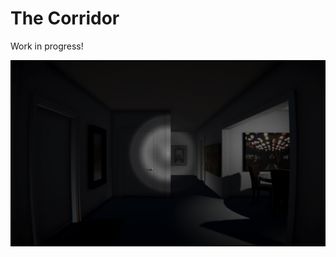 # The Corridor

Work in progress!

<img src="https://github.com/Andrew32A/the-corridor/blob/main/Images/screenshot1.png" align="center">
